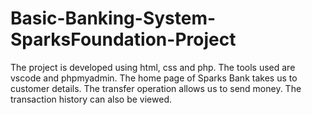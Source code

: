 # Basic-Banking-System-SparksFoundation-Project

The project is developed using html, css and php. The tools used are vscode and phpmyadmin. The home page of Sparks Bank takes us to customer details. The transfer operation allows us to send money. The transaction history can also be viewed.
